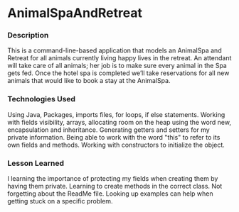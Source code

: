 # AnimalSpaAndRetreat

### Description
This is a command-line-based application that models an AnimalSpa and Retreat for all animals currently living happy lives in the retreat. An attendant will take care of all animals; her job is to make sure every animal in the Spa gets fed. Once the hotel spa is completed we’ll take reservations for all new animals that would like to book a stay at the AnimalSpa. 

### Technologies Used
Using Java,
Packages, imports files, for loops, if else statements.
Working with fields visibility, arrays, allocating room on the heap using the word new, encapsulation and inheritance. 
Generating getters and setters for my private information.
Being able to work with the word "this" to refer to its own fields and methods.
Working with constructors to initialize the object. 

### Lesson Learned
I learning the importance of protecting my fields when creating them by having them private.
Learning to create methods in the correct class. Not forgetting about the ReadMe file.
Looking up examples can help when getting stuck on a specific problem.


